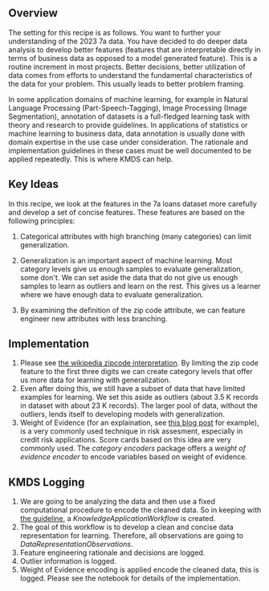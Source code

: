 ## Overview
The setting for this recipe is as follows. You want to further your understanding of the 2023 7a data. You have decided to do deeper data analysis to develop better features (features that are interpretable directly in terms of business data as opposed to a model generated feature). This is a routine increment in most projects. Better decisions, better utilization of data comes from efforts to understand the fundamental characteristics of the data for your problem. This usually leads to better problem framing. 

In some application domains of machine learning, for example in Natural Language Processing (Part-Speech-Tagging), Image Processing (Image Segmentation), annotation of datasets is a full-fledged learning task with theory and research to provide guidelines. In applications of statistics or machine learning to business data, data annotation is usually done with domain expertise in the use case under consideration. The rationale and implementation guidelines in these cases must be well documented to be applied repeatedly. This is where KMDS can help.

## Key Ideas 

In this recipe, we look at the features in the 7a loans dataset more carefully and develop a set of concise features. These features are based on the following principles:
1. Categorical attributes with high branching (many categories) can limit generalization.
2. Generalization is an important aspect of machine learning. Most category levels give us enough samples to evaluate generalization, some don't. We can set aside the data that do not give us enough samples to learn as outliers and learn on the rest. This gives us a learner where we have enough data to evaluate generalization.

3. By examining the definition of the zip code attribute, we can feature engineer new attributes with less branching.

## Implementation
1. Please see [the wikipedia zipcode interpretation](https://en.wikipedia.org/wiki/ZIP_Code#:~:text=ZIP%20Codes%20are%20numbered%20with,delivery%20addresses%20within%20that%20region.). By limiting the zip code feature to the first three digits we can create category levels that offer us more data for learning with generalization.
2. Even after doing this, we still have a subset of data that have limited examples for learning. We set this aside as outliers (about 3.5 K records in dataset with about 23 K records). The larger pool of data, without the outliers, lends itself to developing models with generalization.
3. Weight of Evidence (for an explaination, see [this blog post](https://multithreaded.stitchfix.com/blog/2015/08/13/weight-of-evidence/) for example), is a very commonly used technique in risk assesment, especially in credit risk applications. Score cards based on this idea are very commonly used. The _category encoders_ package offers a _weight of evidence encoder_ to encode variables based on weight of evidence. 

## KMDS Logging
1. We are going to be analyzing the data and then use a fixed computational procedure to encode the cleaned data. So in keeping with [the guideline](https://github.com/rajivsam/KMDS/blob/main/feature_documentation/km_app_pipeline.md), a _KnowledgeApplicationWorkflow_ is created.
2. The goal of this workflow is to develop a clean and concise data representation for learning. Therefore, all observations are going to _DataRepresentationObservations_.
3. Feature engineering rationale and decisions are logged.
4. Outlier information is logged.
5. Weight of Evidence encoding is applied encode the cleaned data, this is logged.
Please see the notebook for details of the implementation.